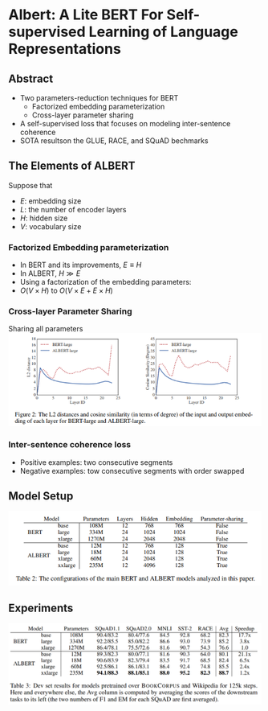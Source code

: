 # Albert: A Lite BERT For Self-supervised Learning of Language Representations

## Abstract
- Two parameters-reduction techniques for BERT
    - Factorized embedding parameterization
    - Cross-layer parameter sharing
- A self-supervised loss that focuses on modeling inter-sentence coherence
- SOTA resultson the GLUE, RACE, and SQuAD bechmarks

## The Elements of ALBERT
Suppose that
- $E$: embedding size
- $L$: the number of encoder layers
- $H$: hidden size
- $V$: vocabulary size

### Factorized Embedding parameterization
- In BERT and its improvements, $E \equiv H$
- In ALBERT, $H \gg E$
- Using a factorization of the embedding parameters:
- $O(V \times H)$ to $O(V \times E + E \times H)$

### Cross-layer Parameter Sharing
Sharing all parameters
![2020-01-02_ALBERT2020-1-2-18-39-37.png](https://raw.githubusercontent.com/wangyinggo/paper-reading/master/pics/2020-01-02_ALBERT2020-1-2-18-39-37.png?token=AEFWIQUP244W4ST3C5DLKK26BXELE)

### Inter-sentence coherence loss
- Positive examples: two consecutive segments
- Negative examples: tow consecutive segments with order swapped

## Model Setup
![2020-01-02_ALBERT2020-1-2-19-49-44.png](https://raw.githubusercontent.com/wangyinggo/paper-reading/master/pics/2020-01-02_ALBERT2020-1-2-19-49-44.png?token=AEFWIQVLXMHBVSVX5UF6SMK6BXMSA)

## Experiments
![2020-01-02_ALBERT2020-1-2-20-49-40.png](https://raw.githubusercontent.com/wangyinggo/paper-reading/master/pics/2020-01-02_ALBERT2020-1-2-20-49-40.png)